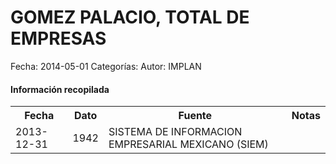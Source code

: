 GOMEZ PALACIO, TOTAL DE EMPRESAS
=====

Fecha: 2014-05-01
Categorías: 
Autor: IMPLAN

#### Información recopilada

<table class="table table-hover table-bordered">
  <tr><th>Fecha</th><th>Dato</th><th>Fuente</th><th>Notas</th></tr>
  <tr><td>2013-12-31</td><td>1942</td><td>SISTEMA DE INFORMACION EMPRESARIAL MEXICANO (SIEM)</td><td></td></tr>
</table>
